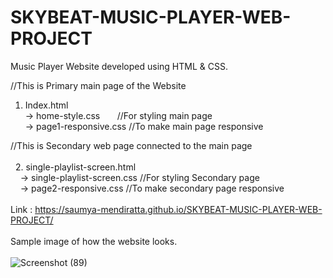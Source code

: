 # SKYBEAT-MUSIC-PLAYER-WEB-PROJECT

Music Player Website developed using HTML & CSS.



//This is Primary main page of the Website
1. Index.html  
 -> home-style.css &nbsp;&nbsp;&nbsp; &nbsp; //For styling main page  
 -> page1-responsive.css  //To make main page responsive  
   
//This is Secondary web page connected to the main page<br>  
&nbsp;&nbsp;2. single-playlist-screen.html  <br>
&nbsp;&nbsp;&nbsp;&nbsp;-> single-playlist-screen.css  //For styling Secondary page  <br>
 &nbsp;&nbsp;&nbsp;&nbsp;-> page2-responsive.css        //To make secondary page responsive  
 <br>
 Link : https://saumya-mendiratta.github.io/SKYBEAT-MUSIC-PLAYER-WEB-PROJECT/
 <br>
 <br>
 Sample image of how the website looks.<br><br>
 ![Screenshot (89)](https://user-images.githubusercontent.com/67758484/101822938-1921cc80-3b50-11eb-8e79-71a0cd5aaf11.png)

